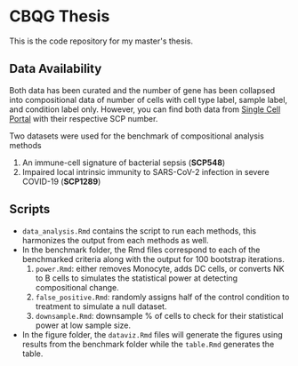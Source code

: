 
# CBQG Thesis

This is the code repository for my master's thesis. 

## Data Availability

Both data has been curated and the number of gene has been collapsed into compositional data of number of cells with cell type label, sample label, and condition label only. However, you can find both data from <a href="https://singlecell.broadinstitute.org/single_cell">Single Cell Portal</a> with their respective SCP number.

Two datasets were used for the benchmark of compositional analysis methods
1. An immune-cell signature of bacterial sepsis (**SCP548**)  
2. Impaired local intrinsic immunity to SARS-CoV-2 infection in severe COVID-19 (**SCP1289**)  

## Scripts
- `data_analysis.Rmd` contains the script to run each methods, this harmonizes the output from each methods as well.
- In the benchmark folder, the Rmd files correspond to each of the benchmarked criteria along with the output for 100 bootstrap iterations.
  1. `power.Rmd`: either removes Monocyte, adds DC cells, or converts NK to B cells to simulates the statistical power at detecting compositional change.
  2. `false_positive.Rmd`: randomly assigns half of the control condition to treatment to simulate a null dataset.
  3. `downsample.Rmd`: downsample % of cells to check for their statistical power at low sample size.
- In the figure folder, the `dataviz.Rmd` files will generate the figures using results from the benchmark folder while the `table.Rmd` generates the table.
